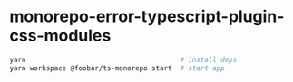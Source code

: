 
# monorepo-error-typescript-plugin-css-modules

```sh
yarn                                      # install deps
yarn workspace @foobar/ts-monorepo start  # start app
```
